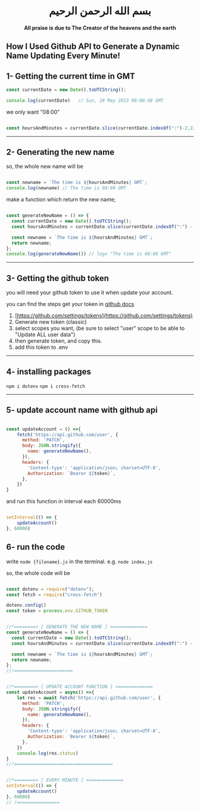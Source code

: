 <h1 align="center">بسم الله الرحمن الرحيم</h1>

<h4 align="center">All praise is due to The Creator of the heavens and the earth</h4>

## How I Used Github API to Generate a Dynamic Name Updating Every Minute!


## 1- Getting the current time in GMT

```js
const currentDate = new Date().toUTCString();

console.log(currentDate)   // Sun, 28 May 2023 08:00:48 GMT
```

we only want "08:00"

```js

const hoursAndMinutes = currentDate.slice(currentDate.indexOf(":")-2,22);

```

---

## 2- Generating the new name

so, the whole new name will be 

```js

const newname = `The time is ${hoursAndMinutes} GMT`;
console.log(newname) // The time is 08:00 GMT

```

make a function which return the new name;

```js

const generateNewName = () => {
  const currentDate = new Date().toUTCString();
  const hoursAndMinutes = currentDate.slice(currentDate.indexOf(":") - 2, 22);

  const newname = `The time is ${hoursAndMinutes} GMT`;
  return newname;
};
console.log(generateNewName()) // logs "The time is 08:00 GMT"
```

---

## 3- Getting the github token
you will need your github token to use it when update your account.

you can find the steps get your token in [github docs](https://docs.github.com/en/authentication/keeping-your-account-and-data-secure/creating-a-personal-access-token)

1. [https://github.com/settings/tokens](https://github.com/settings/tokens)
2. Generate new token (classic)
3. select scopes you want, (be sure to select "user" scope to be able to "Update ALL user data")
4. then generate token, and copy this.
5. add this token to .env

--- 

## 4- installing packages
`npm i dotenv`
`npm i cross-fetch`

---

## 5- update account name with github api

```js

const updateAccount = () =>{
    fetch('https://api.github.com/user', {
      method: 'PATCH',
      body: JSON.stringify({
        name: generateNewName(),
      }),
      headers: {
        'Content-type': 'application/json; charset=UTF-8',
        Authorization: `Bearer ${token}`,
      },
    })
}


``` 
and run this function in interval each 60000ms

```js

setInterval(() => {
    updateAccount()
}, 60000)

```

## 6- run the code
write `node {filename}.js` in the terminal.
e.g. `node index.js`

so, the whole code will be 

```js

const dotenv = require("dotenv");
const fetch = require("cross-fetch")

dotenv.config()
const token = process.env.GITHUB_TOKEN


//*========> [ GENERATE THE NEW NAME ] <============= 
const generateNewName = () => {
  const currentDate = new Date().toUTCString();
  const hoursAndMinutes = currentDate.slice(currentDate.indexOf(":") - 2, 22);

  const newname = `The time is ${hoursAndMinutes} GMT`;
  return newname;
};
//!======================


//*========> [ UPDATE ACCOUNT FUNCTION ] <============= 
const updateAccount = async() =>{
    let res = await fetch('https://api.github.com/user', {
      method: 'PATCH',
      body: JSON.stringify({
        name: generateNewName(),
      }),
      headers: {
        'Content-type': 'application/json; charset=UTF-8',
        Authorization: `Bearer ${token}`,
      },
    })
    console.log(res.status)
}
//!=====================================


//*========> [ EVERY MINUTE ] <============= 
setInterval(() => {
    updateAccount()
}, 60000)
// !================

```
